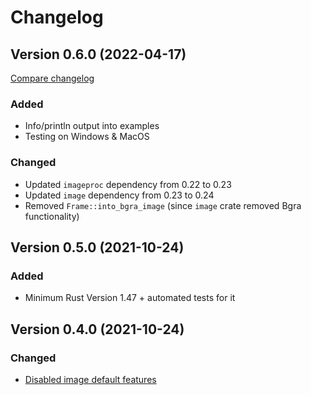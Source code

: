 # Changelog

[git_tag_comparison]: https://github.com/bevyengine/bevy/compare/v0.6.0...main

## Version 0.6.0 (2022-04-17)

[Compare changelog](https://github.com/blaind/webp-animation/compare/v0.5.0...v0.6.0)

### Added

- Info/println output into examples
- Testing on Windows & MacOS

### Changed

- Updated `imageproc` dependency from 0.22 to 0.23
- Updated `image` dependency from 0.23 to 0.24
- Removed `Frame::into_bgra_image` (since `image` crate removed Bgra functionality)

## Version 0.5.0 (2021-10-24)

### Added

- Minimum Rust Version 1.47 + automated tests for it

## Version 0.4.0 (2021-10-24)

### Changed

- [Disabled image default features][2]

[2]: https://github.com/blaind/webp-animation/pull/2
